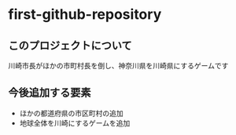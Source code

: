 # first-github-repository

## このプロジェクトについて
川崎市長がほかの市町村長を倒し、神奈川県を川崎県にするゲームです

## 今後追加する要素
- ほかの都道府県の市区町村の追加
- 地球全体を川崎にするゲームを追加
